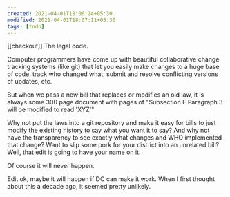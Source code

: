 ```yaml
---
created: 2021-04-01T18:06:24+05:30
modified: 2021-04-01T18:07:11+05:30
tags: [todo]
---
```

[[checkout]]
 The legal code.

Computer programmers have come up with beautiful collaborative change tracking systems (like git) that let you easily make changes to a huge base of code, track who changed what, submit and resolve conflicting versions of updates, etc.

But when we pass a new bill that replaces or modifies an old law, it is always some 300 page document with pages of "Subsection F Paragraph 3 will be modified to read 'XYZ'"

Why not put the laws into a git repository and make it easy for bills to just modify the existing history to say what you want it to say?  And why not have the transparency to see exactly what changes and WHO implemented that change?  Want to slip some pork for your district into an unrelated bill?  Well, that edit is going to have your name on it.

Of course it will never happen.

Edit ok, maybe it will happen if DC can make it work.  When I first thought about this a decade ago, it seemed pretty unlikely. 
